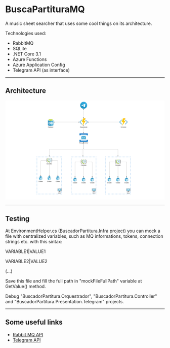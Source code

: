 # BuscaPartituraMQ
A music sheet searcher that uses some cool things on its architecture.

Technologies used:

* RabbitMQ
* SQLite
* .NET Core 3.1
* Azure Functions
* Azure Application Config
* Telegram API (as interface)
---

## Architecture

![Architecture diagram](/Images/Diagram.png)

---
## Testing

At EnvironmentHelper.cs (BuscadorPartitura.Infra project) you can mock a file with centralized variables, such as MQ informations, tokens, connection strings etc. with this sintax:

VARIABLE1|VALUE1

VARIABLE2|VALUE2

(...)

Save this file and fill the full path in "mockFileFullPath" variable at GetValue() method.

Debug "BuscadorPartitura.Orquestrador", "BuscadorPartitura.Controller" and "BuscadorPartitura.Presentation.Telegram" projects.

---
## Some useful links
* [Rabbit MQ API](https://www.rabbitmq.com/dotnet-api-guide.html)
* [Telegram API](https://github.com/TelegramBots/Telegram.Bot)

